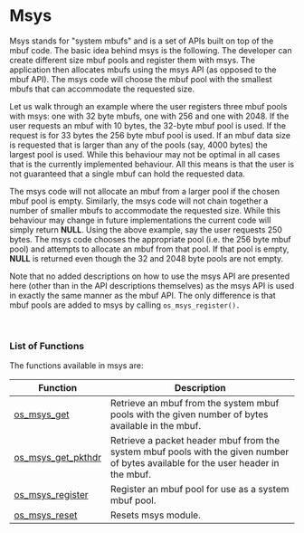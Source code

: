 # Msys

Msys stands for "system mbufs" and is a set of APIs built on top of the mbuf code. The basic idea behind msys is the following. The developer can create different size mbuf pools and register them with msys. The application then allocates mbufs using the msys API (as opposed to the mbuf API). The msys code will choose the mbuf pool with the smallest mbufs that can accommodate the requested size. 

Let us walk through an example where the user registers three mbuf pools with msys: one with 32 byte mbufs, one with 256 and one with 2048. If the user requests an mbuf with 10 bytes, the 32-byte mbuf pool is used. If the request is for 33 bytes the 256 byte mbuf pool is used. If an mbuf data size is requested that is larger than any of the pools (say, 4000 bytes) the largest pool is used. While this behaviour may not be optimal in all cases that is the currently implemented behaviour. All this means is that the user is not guaranteed that a single mbuf can hold the requested data.

The msys code will not allocate an mbuf from a larger pool if the chosen mbuf pool is empty. Similarly, the msys code will not chain together a number of smaller mbufs to accommodate the requested size. While this behaviour may change in future implementations the current code will simply return **NULL**. Using the above example, say the user requests 250 bytes. The msys code chooses the appropriate pool (i.e. the 256 byte mbuf pool) and attempts to allocate an mbuf from that pool. If that pool is empty, **NULL** is returned even though the 32 and 2048 byte pools are not empty.

Note that no added descriptions on how to use the msys API are presented here (other than in the API descriptions themselves) as the msys API is used in exactly the same manner as the mbuf API. The only difference is that mbuf pools are added to msys by calling `os_msys_register().`

<br>  

### List of Functions

The functions available in msys are:

| **Function** | **Description** |
|-----------|-------------|
| [os_msys_get](os_msys_get.md) | Retrieve an mbuf from the system mbuf pools with the given number of bytes available in the mbuf. |
| [os_msys_get_pkthdr](os_msys_get_pkthdr.md) | Retrieve a packet header mbuf from the system mbuf pools with the given number of bytes available for the user header in the mbuf. |
| [os_msys_register](os_msys_register.md) | Register an mbuf pool for use as a system mbuf pool. |
| [os_msys_reset](os_msys_reset.md) | Resets msys module. |
